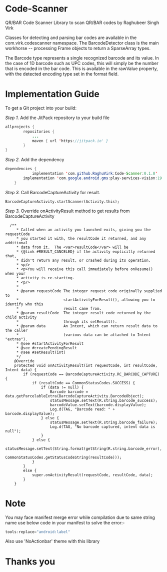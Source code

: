 # Code-Scanner
QR/BAR Code Scanner Library to scan QR/BAR codes by Raghubeer Singh Virk

Classes for detecting and parsing bar codes are available in the com.virk.codescanner namespace. The BarcodeDetector class is the main workhorse -- processing Frame objects to return a SparseArray types.

The Barcode type represents a single recognized barcode and its value. In the case of 1D barcode such as UPC codes, this will simply be the number that is encoded in the bar code. This is available in the rawValue property, with the detected encoding type set in the format field.

# Implementation Guide

To get a Git project into your build:

*Step 1.* Add the JitPack repository to your build file 

```java
allprojects {
		repositories {
			...
			maven { url 'https://jitpack.io' }
		}
}
```
*Step 2.* Add the dependency
```java
dependencies {
	        implementation 'com.github.RaghuVirk:Code-Scanner:0.1.8'
		implementation 'com.google.android.gms:play-services-vision:19.0.0'
	}
```
*Step 3.* Call BarcodeCaptureActivity for result.
```jave
BarcodeCaptureActivity.startScanner(Activity.this);
```
*Step 3.* Override onActivityResult method to get results from BarcodeCaptureActivity

```jave
  /**
     * Called when an activity you launched exits, giving you the requestCode
     * you started it with, the resultCode it returned, and any additional
     * data from it.  The <var>resultCode</var> will be
     * {@link #RESULT_CANCELED} if the activity explicitly returned that,
     * didn't return any result, or crashed during its operation.
     * <p/>
     * <p>You will receive this call immediately before onResume() when your
     * activity is re-starting.
     * <p/>
     *
     * @param requestCode The integer request code originally supplied to
     *                    startActivityForResult(), allowing you to identify who this
     *                    result came from.
     * @param resultCode  The integer result code returned by the child activity
     *                    through its setResult().
     * @param data        An Intent, which can return result data to the caller
     *                    (various data can be attached to Intent "extras").
     * @see #startActivityForResult
     * @see #createPendingResult
     * @see #setResult(int)
     */
    @Override
    protected void onActivityResult(int requestCode, int resultCode, Intent data) {
        if (requestCode == BarcodeCaptureActivity.RC_BARCODE_CAPTURE) {
            if (resultCode == CommonStatusCodes.SUCCESS) {
                if (data != null) {
                    Barcode barcode = data.getParcelableExtra(BarcodeCaptureActivity.BarcodeObject);
                    statusMessage.setText(R.string.barcode_success);
                    barcodeValue.setText(barcode.displayValue);
                    Log.d(TAG, "Barcode read: " + barcode.displayValue);
                } else {
                    statusMessage.setText(R.string.barcode_failure);
                    Log.d(TAG, "No barcode captured, intent data is null");
                }
            } else {
                statusMessage.setText(String.format(getString(R.string.barcode_error),
                        CommonStatusCodes.getStatusCodeString(resultCode)));
            }
        }
        else {
            super.onActivityResult(requestCode, resultCode, data);
        }
    }
```   
# Note
You may face manifest merge error while compilation due to same string name use below code in your manifest to solve the error:-
```java     
tools:replace="android:label"
``` 
Also use 'NoActionbar' theme with this library

# Thanks you
